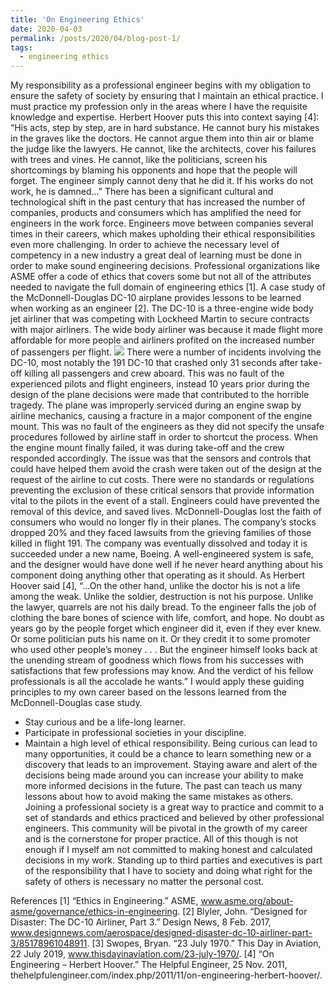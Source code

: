 ```yaml
---
title: 'On Engineering Ethics'
date: 2020-04-03
permalink: /posts/2020/04/blog-post-1/
tags:
  - engineering ethics
---
```

My responsibility as a professional engineer begins with my obligation to ensure the safety of society by ensuring that I maintain an ethical practice. I must practice my profession only in the areas where I have the requisite knowledge and expertise. Herbert Hoover puts this into context saying [4]:
“His acts, step by step, are in hard substance. He cannot bury his mistakes in the graves like the doctors. He cannot argue them into thin air or blame the judge like the lawyers. He cannot, like the architects, cover his failures with trees and vines. He cannot, like the politicians, screen his shortcomings by blaming his opponents and hope that the people will forget. The engineer simply cannot deny that he did it. If his works do not work, he is damned…”
There has been a significant cultural and technological shift in the past century that has increased the number of companies, products and consumers which has amplified the need for engineers in the work force. Engineers move between companies several times in their careers, which makes upholding their ethical responsibilities even more challenging. In order to achieve the necessary level of competency in a new industry a great deal of learning must be done in order to make sound engineering decisions. Professional organizations like ASME offer a code of ethics that covers some but not all of the attributes needed to navigate the full domain of engineering ethics [1]. A case study of the McDonnell-Douglas DC-10 airplane provides lessons to be learned when working as an engineer [2]. The DC-10 is a three-engine wide body jet airliner that was competing with Lockheed Martin to secure contracts with major airliners. The wide body airliner was because it made flight more affordable for more people and airliners profited on the increased number of passengers per flight. 
<img src='/images/500x300.png'>
There were a number of incidents involving the DC-10, most notably the 191 DC-10 that crashed only 31 seconds after take-off killing all passengers and crew aboard. This was no fault of the experienced pilots and flight engineers, instead 10 years prior during the design of the plane decisions were made that contributed to the horrible tragedy. The plane was improperly serviced during an engine swap by airline mechanics, causing a fracture in a major component of the engine mount. This was no fault of the engineers as they did not specify the unsafe procedures followed by airline staff in order to shortcut the process. When the engine mount finally failed, it was during take-off and the crew responded accordingly. The issue was that the sensors and controls that could have helped them avoid the crash were taken out of the design at the request of the airline to cut costs. There were no standards or regulations preventing the exclusion of these critical sensors that provide information vital to the pilots in the event of a stall. Engineers could have prevented the removal of this device, and saved lives. McDonnell-Douglas lost the faith of consumers who would no longer fly in their planes. The company’s stocks dropped 20% and they faced lawsuits from the grieving families of those killed in flight 191. The company was eventually dissolved and today it is succeeded under a new name, Boeing. 
A well-engineered system is safe, and the designer would have done well if he never heard anything about his component doing anything other that operating as it should. As Herbert Hoover said [4], 
“…On the other hand, unlike the doctor his is not a life among the weak. Unlike the soldier, destruction is not his purpose. Unlike the lawyer, quarrels are not his daily bread. To the engineer falls the job of clothing the bare bones of science with life, comfort, and hope. No doubt as years go by the people forget which engineer did it, even if they ever knew. Or some politician puts his name on it. Or they credit it to some promoter who used other people’s money . . . But the engineer himself looks back at the unending stream of goodness which flows from his successes with satisfactions that few professions may know. And the verdict of his fellow professionals is all the accolade he wants.”
I would apply these guiding principles to my own career based on the lessons learned from the McDonnell-Douglas case study.
* Stay curious and be a life-long learner.
* Participate in professional societies in your discipline.
* Maintain a high level of ethical responsibility. 
Being curious can lead to many opportunities, it could be a chance to learn something new or a discovery that leads to an improvement. Staying aware and alert of the decisions being made around you can increase your ability to make more informed decisions in the future. The past can teach us many lessons about how to avoid making the same mistakes as others. Joining a professional society is a great way to practice and commit to a set of standards and ethics practiced and believed by other professional engineers. This community will be pivotal in the growth of my career and is the cornerstone for proper practice. All of this though is not enough if I myself am not committed to making honest and calculated decisions in my work. Standing up to third parties and executives is part of the responsibility that I have to society and doing what right for the safety of others is necessary no matter the personal cost. 

References
[1] “Ethics in Engineering.” ASME, www.asme.org/about-asme/governance/ethics-in-engineering.
[2] Blyler, John. “Designed for Disaster: The DC-10 Airliner, Part 3.” Design News, 8 Feb. 2017, www.designnews.com/aerospace/designed-disaster-dc-10-airliner-part-3/85178961048911.
[3] Swopes, Bryan. “23 July 1970.” This Day in Aviation, 22 July 2019, www.thisdayinaviation.com/23-july-1970/.
[4] “On Engineering – Herbert Hoover.” The Helpful Engineer, 25 Nov. 2011, thehelpfulengineer.com/index.php/2011/11/on-engineering-herbert-hoover/.
